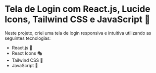 # Tela de Login com React.js, Lucide Icons, Tailwind CSS e JavaScript 🚀

Neste projeto, criei uma tela de login responsiva e intuitiva utilizando as seguintes tecnologias:

- React.js 🤖
- React Icons 🎭
- Tailwind CSS 🎨
- JavaScript 📝
